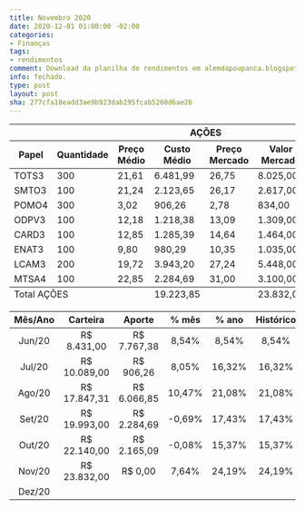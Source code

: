 ```yaml
---
title: Novembro 2020
date: 2020-12-01 01:00:00 -02:00
categories:
- Finanças
tags:
- rendimentos
comment: Download da planilha de rendimentos em alemdapoupanca.blogspot.com
info: fechado.
type: post
layout: post
sha: 277cfa18eadd3ae9b923dab295fcab5260d6ae26
---
```


<table role="grid"><thead id="j_idt129:j_idt482:0:j_idt489_head"><tr><th id="j_idt129:j_idt482:0:j_idt489:j_idt492" class="ui-state-default tituloRowMobile" role="columnheader" aria-label="AÇÕES" colspan="8"><span class="ui-column-title">AÇÕES</span></th></tr><tr><th id="j_idt129:j_idt482:0:j_idt489:j_idt494" class="ui-state-default" role="columnheader" aria-label="Papel"><span class="ui-column-title">Papel</span></th><th id="j_idt129:j_idt482:0:j_idt489:j_idt495" class="ui-state-default" role="columnheader" aria-label="Quantidade"><span class="ui-column-title">Quantidade</span></th><th id="j_idt129:j_idt482:0:j_idt489:j_idt496" class="ui-state-default" role="columnheader" aria-label="Preço Médio"><span class="ui-column-title">Preço Médio</span></th><th id="j_idt129:j_idt482:0:j_idt489:j_idt497" class="ui-state-default" role="columnheader" aria-label="Custo Médio"><span class="ui-column-title">Custo Médio</span></th><th id="j_idt129:j_idt482:0:j_idt489:j_idt498" class="ui-state-default" role="columnheader" aria-label="Preço Mercado"><span class="ui-column-title">Preço Mercado</span></th><th id="j_idt129:j_idt482:0:j_idt489:j_idt499" class="ui-state-default" role="columnheader" aria-label="Valor Mercado"><span class="ui-column-title">Valor Mercado</span></th><th id="j_idt129:j_idt482:0:j_idt489:j_idt500" class="ui-state-default" role="columnheader" aria-label="% Retorno"><span class="ui-column-title">% Retorno</span></th><th id="j_idt129:j_idt482:0:j_idt489:j_idt501" class="ui-state-default" role="columnheader" aria-label="Retorno"><span class="ui-column-title">Retorno</span></th></tr></thead><tfoot id="j_idt129:j_idt482:0:j_idt489_foot"><tr><td class="ui-state-default" colspan="3">Total AÇÕES</td><td class="ui-state-default">19.223,85</td><td class="ui-state-default"></td><td class="ui-state-default">23.832,00</td><td class="ui-state-default">23,97%</td><td class="ui-state-default">4.608,15</td></tr></tfoot><tbody id="j_idt129:j_idt482:0:j_idt489_data" class="ui-datatable-data ui-widget-content"><tr data-ri="0" class="ui-widget-content ui-datatable-even" role="row"><td role="gridcell">TOTS3</td><td role="gridcell">300</td><td role="gridcell">21,61</td><td role="gridcell">6.481,99</td><td role="gridcell">26,75</td><td role="gridcell">8.025,00</td><td role="gridcell">23,80%</td><td role="gridcell">1.543,01</td></tr><tr data-ri="1" class="ui-widget-content ui-datatable-odd" role="row"><td role="gridcell">SMTO3</td><td role="gridcell">100</td><td role="gridcell">21,24</td><td role="gridcell">2.123,65</td><td role="gridcell">26,17</td><td role="gridcell">2.617,00</td><td role="gridcell">23,23%</td><td role="gridcell">493,35</td></tr><tr data-ri="2" class="ui-widget-content ui-datatable-even" role="row"><td role="gridcell">POMO4</td><td role="gridcell">300</td><td role="gridcell">3,02</td><td role="gridcell">906,26</td><td role="gridcell">2,78</td><td role="gridcell">834,00</td><td role="gridcell">-7,97%</td><td role="gridcell">-72,26</td></tr><tr data-ri="3" class="ui-widget-content ui-datatable-odd" role="row"><td role="gridcell">ODPV3</td><td role="gridcell">100</td><td role="gridcell">12,18</td><td role="gridcell">1.218,38</td><td role="gridcell">13,09</td><td role="gridcell">1.309,00</td><td role="gridcell">7,44%</td><td role="gridcell">90,62</td></tr><tr data-ri="4" class="ui-widget-content ui-datatable-even" role="row"><td role="gridcell">CARD3</td><td role="gridcell">100</td><td role="gridcell">12,85</td><td role="gridcell">1.285,39</td><td role="gridcell">14,64</td><td role="gridcell">1.464,00</td><td role="gridcell">13,90%</td><td role="gridcell">178,61</td></tr><tr data-ri="5" class="ui-widget-content ui-datatable-odd" role="row"><td role="gridcell">ENAT3</td><td role="gridcell">100</td><td role="gridcell">9,80</td><td role="gridcell">980,29</td><td role="gridcell">10,35</td><td role="gridcell">1.035,00</td><td role="gridcell">5,58%</td><td role="gridcell">54,71</td></tr><tr data-ri="6" class="ui-widget-content ui-datatable-even" role="row"><td role="gridcell">LCAM3</td><td role="gridcell">200</td><td role="gridcell">19,72</td><td role="gridcell">3.943,20</td><td role="gridcell">27,24</td><td role="gridcell">5.448,00</td><td role="gridcell">38,16%</td><td role="gridcell">1.504,80</td></tr><tr data-ri="7" class="ui-widget-content ui-datatable-odd" role="row"><td role="gridcell">MTSA4</td><td role="gridcell">100</td><td role="gridcell">22,85</td><td role="gridcell">2.284,69</td><td role="gridcell">31,00</td><td role="gridcell">3.100,00</td><td role="gridcell">35,69%</td><td role="gridcell">815,31</td></tr></tbody></table>

| **Mês/Ano** | **Carteira**   | **Aporte**     | **% mês** | **% ano** | **Histórico** |
|:-----------:|:--------------:|:--------------:|:---------:|:---------:|:-------------:|
| Jun/20      |  R$ 8\.431,00  |  R$ 7\.767,38  | 8,54%     | 8,54%     | 8,54%         |
| Jul/20      |  R$ 10\.089,00  |  R$ 906,26     | 8,05%     | 16,32%    | 16,32%        |
| Ago/20     |  R$ 17\.847,31  |  R$ 6\.066,85  | 10,47%     | 21,08%     | 21,08%     |
| Set/20      | R$ 19\.993,00 |  R$ 2\.284,69  | -0,69% | 17,43% | 17,43% |
| Out/20      | R$ 22\.140,00 | R$ 2\.165,09 | -0,08% | 15,37% | 15,37% |
| Nov/20      | R$ 23\.832,00 | R$ 0,00 | 7,64% | 24,19% | 24,19% |
| Dez/20      |                |                |           |           |               |
